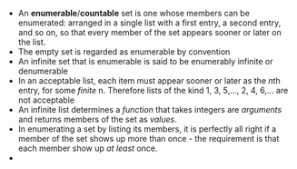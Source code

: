 * An **enumerable**/**countable** set is one whose members can be enumerated:
	arranged in a single list with a first entry, a second entry, and so on, so
	that every member of the set appears sooner or later on the list.
* The empty set is regarded as enumerable by convention
* An infinite set that is enumerable is said to be enumerably infinite or
	denumerable
* In an acceptable list, each item must appear sooner or later as the *n*th
	entry, for some *finite* n. Therefore lists of the kind 1, 3, 5,..., 2, 4,
	6,... are not acceptable
* An infinite list determines a *function* that takes integers are *arguments* and
	returns members of the set as *values*.
* In enumerating a set by listing its members, it is perfectly all right if a
	member of the set shows up more than once - the requirement is that each
	member show up *at least* once.
* 

